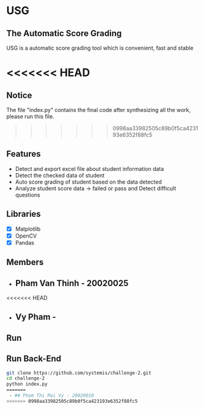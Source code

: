 # USG
## The Automatic Score Grading 

USG is a automatic score grading tool which is convenient, fast and stable

<<<<<<< HEAD
=======
## Notice

The file "index.py" contains the final code after synthesizing all the work, please run this file.

>>>>>>> 0998aa33982505c89b0f5ca423193e6352f88fc5
## Features

- Detect and export excel file about student information data
- Detect the checked data of student 
- Auto score grading of student based on the data detected 
- Analyze student score data -> failed or pass and Detect difficult questions 

## Libraries
 - [X] Matplotlib
 - [X] OpenCV
 - [X] Pandas

## Members
 - ## Pham Van Thinh - 20020025
<<<<<<< HEAD
 - ## Vy Pham -

## Run 

## Run Back-End

```bash
git clone https://github.com/systemis/challenge-2.git
cd challenge-2 
python index.py
=======
 - ## Pham Thi Mai Vy - 20020010
>>>>>>> 0998aa33982505c89b0f5ca423193e6352f88fc5
